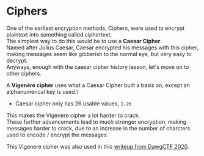 # Ciphers

One of the earliest encryption methods, Ciphers, were used to encrypt plaintext into something called ciphertext.\
The simplest way to do this would be to use a **Caesar Cipher**.\
Named after Julius Caesar, Caesar encrypted his messages with this cipher,
making messages seem like gibberish to the normal eye, but very easy to decrypt.\
Anyways, enough with the caesar cipher history lesson, let's move on to other ciphers.

A **Vigenère cipher** uses what a Caesar Cipher built a basis on, except an alphanumerical key is used.\
* Caesar cipher only has 26 usable values, `1-26`

This makes the Vigenère cipher a lot harder to crack.\
These further advancements lead to much stronger encryption, making messages harder to crack,
due to an increase in the number of charcters used to encode / encrypt the messages.

This Vigenere cipher was also used in this [writeup from DawgCTF 2020]().
